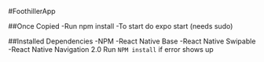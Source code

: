 #FoothillerApp

##Once Copied
-Run npm install
-To start do expo start (needs sudo)


##Installed Dependencies
-NPM
    -React Native Base
    -React Native Swipable
    -React Native Navigation 2.0
Run `NPM install` if error shows up